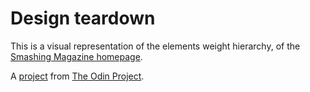 # Design teardown

This is a visual representation of the elements weight hierarchy, of the [Smashing Magazine homepage](https://www.smashingmagazine.com/).

A [project](https://www.theodinproject.com/lessons/design-teardown) from [The Odin Project](https://www.theodinproject.com).
